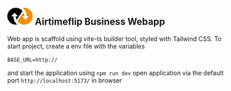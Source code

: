 ## ![app-logo](public/images/app-logo.svg) Airtimeflip Business Webapp

Web app is scaffold using vite-ts builder tool, styled with Tailwind CSS.
To start project, create a env file with the variables

```
BASE_URL=http://
```

and start the application using
`npm run dev`
open application via the default port `http://localhost:5173/` in browser
